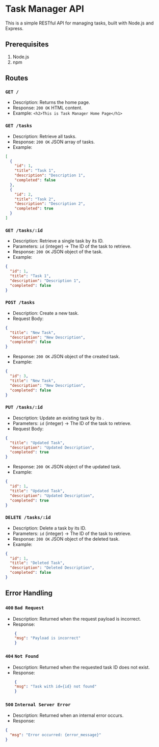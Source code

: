 # Task Manager API
This is a simple RESTful API for managing tasks, built with Node.js and Express.

## Prerequisites
1. Node.js
2. npm

## Routes
### `GET /`
- Description: Returns the home page.
- Response: `200 OK` HTML content.
- Example: `<h2>This is Task Manager Home Page</h1>`

### `GET /tasks`
- Description: Retrieve all tasks.
- Response: `200 OK` JSON array of tasks.
- Example:
```json
[
  {
    "id": 1,
    "title": "Task 1",
    "description": "Description 1",
    "completed": false
  },
  {
    "id": 2,
    "title": "Task 2",
    "description": "Description 2",
    "completed": true
  }
]
```

### `GET /tasks/:id`
- Description: Retrieve a single task by its ID.
- Parameters: `id` (integer) -> The ID of the task to retrieve.
- Response: `200 OK` JSON object of the task.
- Example:
```json
{
  "id": 1,
  "title": "Task 1",
  "description": "Description 1",
  "completed": false
}
```

### `POST /tasks`
- Description: Create a new task.
- Request Body:
```json
{
  "title": "New Task",
  "description": "New Description",
  "completed": false
}
```
- Response: `200 OK` JSON object of the created task.
- Example:
```json
{
  "id": 3,
  "title": "New Task",
  "description": "New Description",
  "completed": false
}
```

### `PUT /tasks/:id`
- Description: Update an existing task by its .
- Parameters: `id` (integer) -> The ID of the task to retrieve.
- Request Body:
```json
{
  "title": "Updated Task",
  "description": "Updated Description",
  "completed": true
}
```
- Response: `200 OK` JSON object of the updated task.
- Example:
```json
{
  "id": 1,
  "title": "Updated Task",
  "description": "Updated Description",
  "completed": true
}
```

### `DELETE /tasks/:id`
- Description: Delete a task by its ID.
- Parameters: `id` (integer) -> The ID of the task to retrieve.
- Response: `200 OK` JSON object of the deleted task.
- Example: 
```json
{
  "id": 1,
  "title": "Deleted Task",
  "description": "Deleted Description",
  "completed": false
}
```

## Error Handling
### `400` `Bad Request`
- Description: Returned when the request payload is incorrect.
- Response:
```json
    {
    "msg": "Payload is incorrect"
    }
```

### `404` `Not Found` 
- Description: Returned when the requested task ID does not exist.
- Response:
```json
    {
    "msg": "Task with id={id} not found"
    }
```

### `500` `Internal Server Error`
- Description: Returned when an internal error occurs.
- Response:
```json
{
  "msg": "Error occurred: {error_message}"
}
```